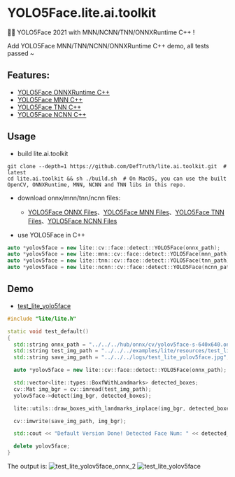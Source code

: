 # YOLO5Face.lite.ai.toolkit
🍅🍅 YOLO5Face 2021 with MNN/NCNN/TNN/ONNXRuntime C++ !  

Add YOLO5Face MNN/TNN/NCNN/ONNXRuntime C++ demo, all tests passed ~ 

## Features:  
* [YOLO5Face ONNXRuntime C++](https://github.com/DefTruth/lite.ai.toolkit/blob/main/lite/ort/cv/yolo5face.cpp)
* [YOLO5Face MNN C++](https://github.com/DefTruth/lite.ai.toolkit/blob/main/lite/mnn/cv/mnn_yolo5face.cpp)
* [YOLO5Face TNN C++](https://github.com/DefTruth/lite.ai.toolkit/blob/main/lite/tnn/cv/tnn_yolo5face.cpp)
* [YOLO5Face NCNN C++](https://github.com/DefTruth/lite.ai.toolkit/blob/main/lite/ncnn/cv/ncnn_yolo5face.cpp)  

## Usage

* build lite.ai.toolkit
```shell
git clone --depth=1 https://github.com/DefTruth/lite.ai.toolkit.git  # latest
cd lite.ai.toolkit && sh ./build.sh  # On MacOS, you can use the built OpenCV, ONNXRuntime, MNN, NCNN and TNN libs in this repo.
```
* download onnx/mnn/tnn/ncnn files: 
   * [YOLO5Face ONNX Files](https://github.com/DefTruth/lite.ai.toolkit/blob/main/docs/hub/lite.ai.toolkit.hub.onnx.md#face-detection)、[YOLO5Face MNN Files](https://github.com/DefTruth/lite.ai.toolkit/blob/main/docs/hub/lite.ai.toolkit.hub.mnn.md#face-detection)、[YOLO5Face TNN Files](https://github.com/DefTruth/lite.ai.toolkit/blob/main/docs/hub/lite.ai.toolkit.hub.tnn.md#face-detection)、[YOLO5Face NCNN Files](https://github.com/DefTruth/lite.ai.toolkit/blob/main/docs/hub/lite.ai.toolkit.hub.ncnn.md#face-detection)

* use YOLO5Face in C++
```C++
auto *yolov5face = new lite::cv::face::detect::YOLO5Face(onnx_path);
auto *yolov5face = new lite::mnn::cv::face::detect::YOLO5Face(mnn_path);
auto *yolov5face = new lite::tnn::cv::face::detect::YOLO5Face(tnn_path);
auto *yolov5face = new lite::ncnn::cv::face::detect::YOLO5Face(ncnn_path);
```  

## Demo
* [test_lite_yolo5face](https://github.com/DefTruth/lite.ai.toolkit/blob/main/examples/lite/cv/test_lite_yolo5face.cpp)
```C++
#include "lite/lite.h"

static void test_default()
{
  std::string onnx_path = "../../../hub/onnx/cv/yolov5face-s-640x640.onnx"; // yolov5s-face
  std::string test_img_path = "../../../examples/lite/resources/test_lite_face_detector.jpg";
  std::string save_img_path = "../../../logs/test_lite_yolov5face.jpg";

  auto *yolov5face = new lite::cv::face::detect::YOLO5Face(onnx_path);

  std::vector<lite::types::BoxfWithLandmarks> detected_boxes;
  cv::Mat img_bgr = cv::imread(test_img_path);
  yolov5face->detect(img_bgr, detected_boxes);

  lite::utils::draw_boxes_with_landmarks_inplace(img_bgr, detected_boxes);

  cv::imwrite(save_img_path, img_bgr);

  std::cout << "Default Version Done! Detected Face Num: " << detected_boxes.size() << std::endl;

  delete yolov5face;
}
```
The output is:
![test_lite_yolov5face_onnx_2](https://user-images.githubusercontent.com/31974251/150158464-8b265ee9-50d8-4dd9-826b-554dcf09ea03.jpg)
![test_lite_yolov5face](https://user-images.githubusercontent.com/31974251/150158474-13c49ac9-dbdc-49bb-90d6-c8c541135955.jpg)


